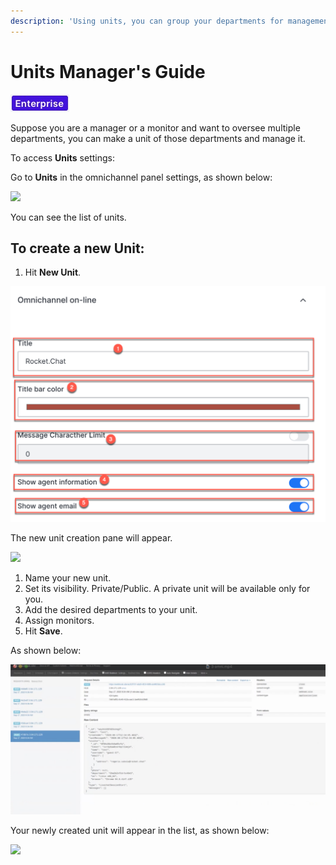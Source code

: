 ```yaml
---
description: 'Using units, you can group your departments for management purposes.'
---
```


# Units Manager's Guide

![](../../.gitbook/assets/2021-06-10_22-31-38%20%283%29%20%283%29%20%283%29%20%283%29%20%283%29.jpg)

Suppose you are a manager or a monitor and want to oversee multiple departments, you can make a unit of those departments and manage it.

To access **Units** settings:

Go to **Units** in the omnichannel panel settings, as shown below:

![](../../.gitbook/assets/0%20%2813%29.png)

You can see the list of units.

## To create a new Unit:

1. Hit **New Unit**.

![](../../.gitbook/assets/1%20%2812%29.png)

The new unit creation pane will appear.

![](../../.gitbook/assets/2%20%2811%29.png)

1. Name your new unit.
2. Set its visibility. Private/Public. A private unit will be available only for you.
3. Add the desired departments to your unit.
4. Assign monitors.
5. Hit **Save**.

As shown below:

![](../../.gitbook/assets/3%20%2812%29.png)

Your newly created unit will appear in the list, as shown below:

![](../../.gitbook/assets/4%20%2812%29.png)

